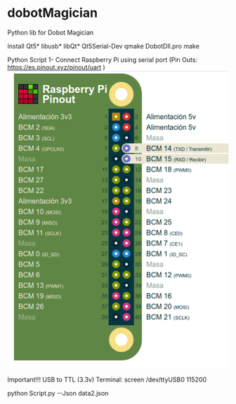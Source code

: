 # dobotMagician
Python lib for Dobot Magician 

Install
Qt5*
libusb*
libQt* 
Qt5Serial-Dev
qmake DobotDll.pro
make


Python Script
1- Connect Raspberry Pi using serial port
(Pin Outs: https://es.pinout.xyz/pinout/uart )
![Alt text](pinsout.png?raw=true "Pins")

Important!!! USB to TTL (3.3v)
Terminal:
 screen /dev/ttyUSB0 115200

python Script.py --Json data2.json

